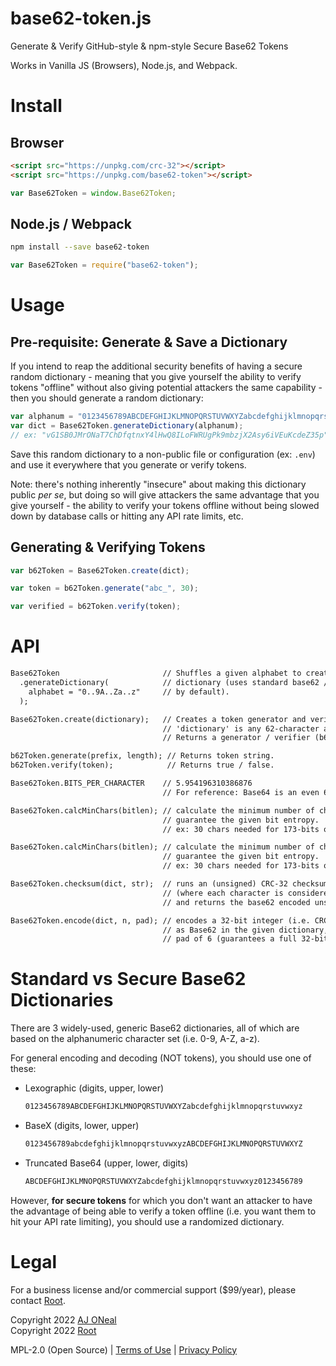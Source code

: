 # base62-token.js

Generate &amp; Verify GitHub-style &amp; npm-style Secure Base62 Tokens

Works in Vanilla JS (Browsers), Node.js, and Webpack.

# Install

## Browser

```html
<script src="https://unpkg.com/crc-32"></script>
<script src="https://unpkg.com/base62-token"></script>
```

```js
var Base62Token = window.Base62Token;
```

## Node.js / Webpack

```bash
npm install --save base62-token
```

```js
var Base62Token = require("base62-token");
```

# Usage

## Pre-requisite: Generate & Save a Dictionary

If you intend to reap the additional security benefits of having a secure random
dictionary - meaning that you give yourself the ability to verify tokens
"offline" without also giving potential attackers the same capability - then you
should generate a random dictionary:

```js
var alphanum = "0123456789ABCDEFGHIJKLMNOPQRSTUVWXYZabcdefghijklmnopqrstuvwxyz";
var dict = Base62Token.generateDictionary(alphanum);
// ex: "vG1SB0JMrONaT7ChDfqtnxY4lHwQ8ILoFWRUgPk9mbzjX2Asy6iVEuKcdeZ35p"
```

Save this random dictionary to a non-public file or configuration (ex: `.env`)
and use it everywhere that you generate or verify tokens.

Note: there's nothing inherently "insecure" about making this dictionary public
_per se_, but doing so will give attackers the same advantage that you give
yourself - the ability to verify your tokens offline without being slowed down
by database calls or hitting any API rate limits, etc.

## Generating & Verifying Tokens

```js
var b62Token = Base62Token.create(dict);

var token = b62Token.generate("abc_", 30);

var verified = b62Token.verify(token);
```

# API

```txt
Base62Token                       // Shuffles a given alphabet to create a random
  .generateDictionary(            // dictionary (uses standard base62 / alphanumeric
    alphabet = "0..9A..Za..z"     // by default).
  );

Base62Token.create(dictionary);   // Creates a token generator and verifier
                                  // 'dictionary' is any 62-character alphabet.
                                  // Returns a generator / verifier (b62Token) instance.

b62Token.generate(prefix, length); // Returns token string.
b62Token.verify(token);            // Returns true / false.
```

```txt
Base62Token.BITS_PER_CHARACTER    // 5.954196310386876
                                  // For reference: Base64 is an even 6

Base62Token.calcMinChars(bitlen); // calculate the minimum number of chars needed to
                                  // guarantee the given bit entropy.
                                  // ex: 30 chars needed for 173-bits of entropy

Base62Token.calcMinChars(bitlen); // calculate the minimum number of chars needed to
                                  // guarantee the given bit entropy.
                                  // ex: 30 chars needed for 173-bits of entropy

Base62Token.checksum(dict, str);  // runs an (unsigned) CRC-32 checksum on the given string
                                  // (where each character is considered a single byte)
                                  // and returns the base62 encoded unsigned int

Base62Token.encode(dict, n, pad); // encodes a 32-bit integer (i.e. CRC-32 checksum)
                                  // as Base62 in the given dictionary, with a default
                                  // pad of 6 (guarantees a full 32-bits).
```

# Standard vs Secure Base62 Dictionaries

There are 3 widely-used, generic Base62 dictionaries, all of which are based on
the alphanumeric character set (i.e. 0-9, A-Z, a-z).

For general encoding and decoding (NOT tokens), you should use one of these:

- Lexographic (digits, upper, lower)
  ```txt
  0123456789ABCDEFGHIJKLMNOPQRSTUVWXYZabcdefghijklmnopqrstuvwxyz
  ```
- BaseX (digits, lower, upper)
  ```txt
  0123456789abcdefghijklmnopqrstuvwxyzABCDEFGHIJKLMNOPQRSTUVWXYZ
  ```
- Truncated Base64 (upper, lower, digits)
  ```txt
  ABCDEFGHIJKLMNOPQRSTUVWXYZabcdefghijklmnopqrstuvwxyz0123456789
  ```

However, **for secure tokens** for which you don't want an attacker to have the
advantage of being able to verify a token offline (i.e. you want them to hit
your API rate limiting), you should use a randomized dictionary.

# Legal

For a business license and/or commercial support ($99/year), please contact
[Root](https://therootcompany.com/contact/).

Copyright 2022 [AJ ONeal](https://coolaj86.com) \
Copyright 2022 [Root](https://therootcompany.com)

MPL-2.0 (Open Source) | [Terms of Use](https://therootcompany.com/legal/#terms)
| [Privacy Policy](https://therootcompany.com/legal/#privacy)
